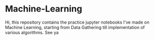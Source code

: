 # Machine-Learning

Hi, this repository contains the practice jupyter notebooks I've made on Machine Learning, starting from Data Gathering till implementation of various algorithms.
See ya
